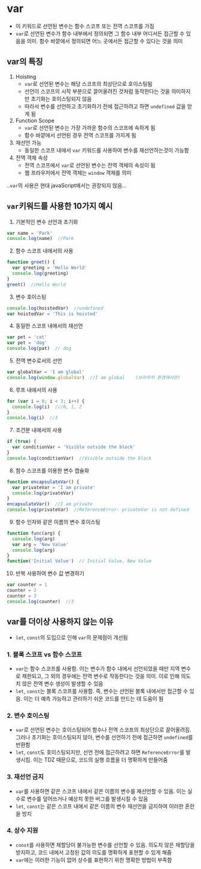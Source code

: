 # var
- 이 키워드로 선언된 변수는 함수 스코프 또는 전역 스코프를 가짐
- `var`로 선언된 변수가 함수 내부에서 정의되면 그 함수 내부 어디서든 접근할 수 있음을 의미. 함수 바깥에서 정의되면 어느 곳에서든 접근할 수 있다는 것을 의미


## var의 특징
1. Hoisting
   - `var`로 선언된 변수는 해당 스코프의 최상단으로 호이스팅됨
   - 선언이 스코프의 시작 부분으로 끌어올려진 것처럼 동작한다는 것을 의미하지만 초기화는 호이스팅되지 않음
   - 따라서 변수를 선언하고 초기화하기 전에 접근하려고 하면 `undefined` 값을 얻게 됨
2. Function Scope
   - `var`로 선언된 변수는 가장 가까운 함수의 스코프에 속하게 됨
   - 함수 바깥에서 선언된 경우 전역 스코프를 가지게 됨
3. 재선언 가능
   - 동일한 스코프 내에서 `var` 키워드를 사용하여 변수를 재선언하는것이 가능함
4. 전역 객체 속성
   - 전역 스코프에서 `var`로 선언된 변수는 전역 객체의 속성이 됨
   - 웹 프라우저에서 전역 객체는 `window` 객체를 의미

..`var`의 사용은 현대 javaScript에서는 권장되지 않음...

## `var`키워드를 사용한 10가지 예시
1. 기본적인 변수 선언과 초기화
```js
var name = 'Park'
console.log(name)  //Park
```
2. 함수 스코프 내에서의 사용
```js
function greet() {
  var greeting = 'Hello World'
  console.log(greeting)    
}
greet()  //Hello World
```
3. 변수 호이스팅
```js
console.log(hoistedVar)  //undefined
var hoistedVar = 'This is hoisted'
```
4. 동일한 스코프 내에서의 재선언
```js
var pet = 'cat'
var pet = 'dog'
console.log(pat)  // dog
```
5. 전역 변수로서의 선언
```js
var globalVar = 'I am global'
console.log(window.globalVar)  //I am global    (브라우저 환경에서만)
```
6. 루프 내에서의 사용
```js
for (var i = 0; i < 3; i++) {
  console.log(i)  ///0, 1, 2
}
console.log(i)  //3
```
7. 조건문 내에서의 사용
```js
if (true) {
  var conditionVar = 'Visible outside the block'
}
console.log(conditionVar)  //Visible outside the block
```
8. 함수 스코프를 이용한 변수 캡슐화
```js
function encapsulateVar() {
  var privateVar = 'I am private'
  console.log(privateVar)
}
encapsulateVar()  //I am private
console.log(privateVar)  //ReferenceError: privateVar is not defined
```
9. 함수 인자와 같은 이름의 변수 호이스팅
```js
function func(arg) {
  console.log(arg)
  var arg = 'New Value'
  console.log(arg)
}
function('Initial Value')  // Initial Value, New Value
```
10. 반복 사용하여 변수 값 변경하기
```js
var counter = 1
counter = 2
counter = 3
console.log(counter)  //3
```

## var를 더이상 사용하지 않는 이유
- `let`, `const`의 도입으로 인해 `var`의 문제점이 개선됨


### 1. 블록 스코프 vs 함수 스코프
- `var`는 함수 스코프를 사용함. 이는 변수가 함수 내에서 선언되었을 때만 지역 변수로 제한되고, 그 외의 경우에는 전역 변수로 작동한다는 것을 의미. 이로 인해 의도치 않은 전역 변수 생성이 발생할 수 있음
- `let`, `const`는 블록 스코프를 사용함. 즉, 변수는 선언된 블록 내에서만 접근할 수 있음. 이는 더 예측 가능하고 관리하기 쉬운 코드를 만드는 데 도움이 됨


### 2. 변수 호이스팅
- `var`로 선언된 변수는 호이스팅되어 함수나 전역 스코프의 최상단으로 끌어올려짐. 그러나 초기화는 호이스팅되지 않아, 변수를 선언하기 전에 접근하면 `undefined`를 반환함
- `let`, `const`도 호이스팅되지만, 선언 전에 접근하려고 하면 `ReferenceError`를 발생시킴. 이는 TDZ 때문으로, 코드의 실행 흐름을 더 명확하게 만들어줌


### 3. 재선언 금지
- `var`를 사용하면 같은 스코프 내에서 같은 이름의 변수를 재선언할 수 있음. 이는 실수로 변수를 덮어쓰거나 예상치 못한 버그를 발생시킬 수 있음
- `let`, `const`는 같은 스코프 내에서 같은 이름의 변수 재선언을 금지하여 이러한 혼란을 방지


### 4. 상수 지원
- `const`를 사용하면 재할당이 불가능한 변수를 선언할 수 있음. 의도치 않은 재할당을 방지하고, 코드 내에서 고정된 값의 의도를 명확하게 표현할 수 있게 해줌
- `var`에는 이러한 기능이 없어 상수를 표현하기 위한 명확한 방법이 부족함




































